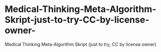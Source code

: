 # Medical-Thinking-Meta-Algorithm-Skript-just-to-try-CC-by-license-owner-
Medical Thinking Meta-Algorithm Skript (just to try, CC by license owner)
